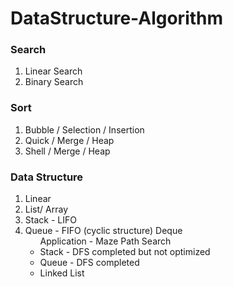 # DataStructure-Algorithm


### Search

<ol>
  <li> Linear Search
  <li> Binary Search
</ol>


### Sort

<ol>
  <li> Bubble / Selection / Insertion
  <li> Quick  / Merge     / Heap 
  <li> Shell  / Merge     / Heap 

</ol>


### Data Structure

<ol>
  <li> Linear
    <li> List/ Array
    <li> Stack - LIFO
    <li> Queue - FIFO (cyclic structure) Deque
        <ul> Application - Maze Path Search
        <li> Stack - DFS completed but not optimized
        <li> Queue - DFS completed 
     </li>    
    <li> Linked List
   
<ol>
